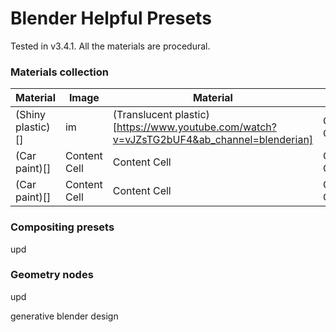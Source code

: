 # Blender Helpful Presets

Tested in v3.4.1. All the materials are procedural.

### Materials collection

| Material  | Image | Material  | Image |
| ------------- | ------------- | ------------- | ------------- |
| (Shiny plastic)[]  | im  | (Translucent plastic)[https://www.youtube.com/watch?v=vJZsTG2bUF4&ab_channel=blenderian]  | Content Cell  |
| (Car paint)[]  | Content Cell  | Content Cell  | Content Cell  |
| (Car paint)[]  | Content Cell  | Content Cell  | Content Cell  |

### Compositing presets

upd

### Geometry nodes

upd

generative blender design
